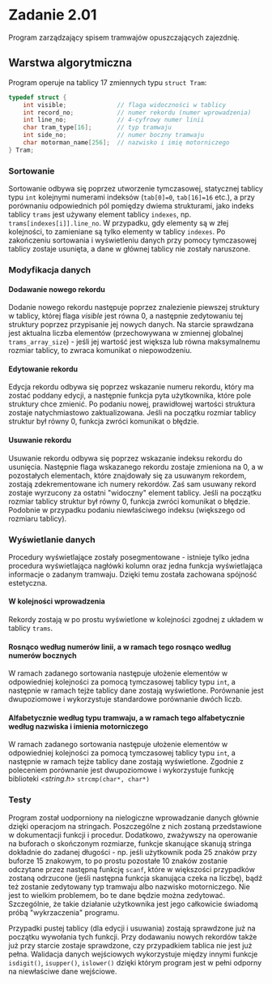 # Zadanie 2.01
Program zarządzający spisem tramwajów opuszczających zajezdnię.

## Warstwa algorytmiczna
Program operuje na tablicy 17 zmiennych typu `struct Tram`:

```c
typedef struct {
    int visible;              // flaga widoczności w tablicy
    int record_no;            // numer rekordu (numer wprowadzenia)
    int line_no;              // 4-cyfrowy numer linii
    char tram_type[16];       // typ tramwaju
    int side_no;              // numer boczny tramwaju
    char motorman_name[256];  // nazwisko i imię motorniczego
} Tram;
```

### Sortowanie
Sortowanie odbywa się poprzez utworzenie tymczasowej, statycznej tablicy typu `int` kolejnymi numerami indeksów (`tab[0]=0`, `tab[16]=16` etc.), a przy porównaniu odpowiednich pól pomiędzy dwiema strukturami, jako indeks tablicy `trams` jest używany element tablicy `indexes`, np. `trams[indexes[i]].line_no`. W przypadku, gdy elementy są w złej kolejności, to zamieniane są tylko elementy w tablicy `indexes`. Po zakończeniu sortowania i wyświetleniu danych przy pomocy tymczasowej tablicy zostaje usunięta, a dane w głównej tablicy nie zostały naruszone.

### Modyfikacja danych
#### Dodawanie nowego rekordu
Dodanie nowego rekordu następuje poprzez znalezienie piewszej struktury w tablicy, której flaga *visible* jest równa 0, a następnie zedytowaniu tej struktury poprzez przypisanie jej nowych danych. Na starcie sprawdzana jest aktualna liczba elementów (przechowywana w zmiennej globalnej `trams_array_size`) - jeśli jej wartość jest większa lub równa maksymalnemu rozmiar tablicy, to zwraca komunikat o niepowodzeniu.
#### Edytowanie rekordu
Edycja rekordu odbywa się poprzez wskazanie numeru rekordu, który ma zostać poddany edycji, a następnie funkcja pyta użytkownika, które pole struktury chce zmienić. Po podaniu nowej, prawidłowej wartości struktura zostaje natychmiastowo zaktualizowana. Jeśli na początku rozmiar tablicy struktur był równy 0, funkcja zwróci komunikat o błędzie.
#### Usuwanie rekordu
Usuwanie rekordu odbywa się poprzez wskazanie indeksu rekordu do usunięcia. Następnie flaga wskazanego rekordu zostaje zmieniona na 0, a w pozostałych elementach, które znajdowały się za usuwanym rekordem, zostają zdekrementowane ich numery rekordów. Zaś sam usuwany rekord zostaje wyrzucony za ostatni "widoczny" element tablicy. Jeśli na początku rozmiar tablicy struktur był równy 0, funkcja zwróci komunikat o błędzie. Podobnie w przypadku podaniu niewłaściwego indeksu (większego od rozmiaru tablicy).
### Wyświetlanie danych
Procedury wyświetlające zostały posegmentowane - istnieje tylko jedna procedura wyświetlająca nagłówki kolumn oraz jedna funkcja wyświetlająca informacje o zadanym tramwaju. Dzięki temu została zachowana spójność estetyczna.
#### W kolejności wprowadzenia
Rekordy zostają w po prostu wyświetlone w kolejności zgodnej z układem w tablicy `trams`.
#### Rosnąco według numerów linii, a w ramach tego rosnąco według numerów bocznych
W ramach zadanego sortowania następuje ułożenie elementów w odpowiedniej kolejności za pomocą tymczasowej tablicy typu `int`, a następnie w ramach tejże tablicy dane zostają wyświetlone. Porównanie jest dwupoziomowe i wykorzystuje standardowe porównanie dwóch liczb.
#### Alfabetycznie według typu tramwaju, a w ramach tego alfabetycznie według nazwiska i imienia motorniczego
W ramach zadanego sortowania następuje ułożenie elementów w odpowiedniej kolejności za pomocą tymczasowej tablicy typu `int`, a następnie w ramach tejże tablicy dane zostają wyświetlone. Zgodnie z poleceniem porównanie jest dwupoziomowe i wykorzystuje funkcję biblioteki *<string.h>* `strcmp(char*, char*)` 
### Testy
Program został uodporniony na nielogiczne wprowadzanie danych głównie dzięki operacjom na stringach. Poszczególne z nich zostaną przedstawione w dokumentacji funkcji i procedur. Dodatkowo, zważywszy na operowanie na buforach o skończonym rozmiarze, funkcje skanujące skanują stringa dokładnie do zadanej długości - np. jeśli użytkownik poda 25 znaków przy buforze 15 znakowym, to po prostu pozostałe 10 znaków zostanie odczytane przez następną funkcję `scanf`, które w większości przypadków zostaną odrzucone (jeśli następna funkcja skanująca czeka na liczbę), bądź też zostanie zedytowany typ tramwaju albo nazwisko motorniczego. Nie jest to wielkim problemem, bo te dane będzie można zedytować. Szczególnie, że takie działanie użytkownika jest jego całkowicie świadomą próbą "wykrzaczenia" programu.

Przypadki pustej tablicy (dla edycji i usuwania) zostają sprawdzone już na początku wywołania tych funkcji. Przy dodawaniu nowych rekordów także już przy starcie zostaje sprawdzone, czy przypadkiem tablica nie jest już pełna. Walidacja danych wejściowych wykorzystuje między innymi funkcje `isdigit()`, `isupper()`, `islower()` dzięki którym program jest w pełni odporny na niewłaściwe dane wejściowe.
